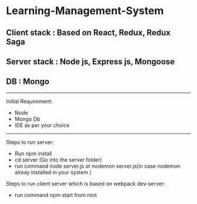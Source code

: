 # Learning-Management-System
## Client stack : Based on React, Redux, Redux Saga
## Server stack : Node js, Express js, Mongoose
## DB : Mongo


---

Initial Requirement:
  * Node 
  * Mongo Db
  * IDE as per your choice
  
---

Steps to run server:
  * Run npm install
  * cd server (Go into the server folder)
  * run command node server.js or nodemon server.js(in case nodemon alreay installed in your system )
  
Steps to run client server which is based on webpack dev-server:
  * run command npm start from root
 
  
